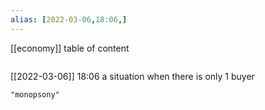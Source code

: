 ```yaml
---
alias: [2022-03-06,18:06,]
---
```

[[economy]]
table of content
```toc
```

[[2022-03-06]] 18:06
a situation when there is only 1 buyer
```query
"monopsony"
```